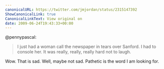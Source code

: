 ```yaml
---
canonicalURL: https://twitter.com/jmjordan/status/2315147392
ShowCanonicalLink: true
CanonicalLinkText: View original on
date: 2009-06-24T19:43:33+00:00
---
```

@pennypascal:

> I just had a woman call the newspaper in tears over Sanford. I had to console her. It was really, really, really hard not to laugh.

Wow. That is sad. Well, maybe not sad. Pathetic is the word I am looking for.